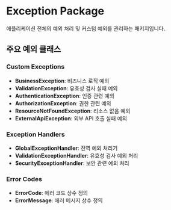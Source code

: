 # Exception Package

애플리케이션 전체의 예외 처리 및 커스텀 예외를 관리하는 패키지입니다.

## 주요 예외 클래스

### Custom Exceptions
- **BusinessException**: 비즈니스 로직 예외
- **ValidationException**: 유효성 검사 실패 예외
- **AuthenticationException**: 인증 관련 예외
- **AuthorizationException**: 권한 관련 예외
- **ResourceNotFoundException**: 리소스 없음 예외
- **ExternalApiException**: 외부 API 호출 실패 예외

### Exception Handlers
- **GlobalExceptionHandler**: 전역 예외 처리기
- **ValidationExceptionHandler**: 유효성 검사 예외 처리
- **SecurityExceptionHandler**: 보안 관련 예외 처리

### Error Codes
- **ErrorCode**: 에러 코드 상수 정의
- **ErrorMessage**: 에러 메시지 상수 정의